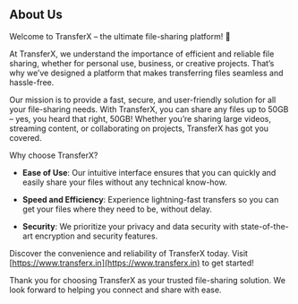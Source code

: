 
## About Us

Welcome to TransferX – the ultimate file-sharing platform! 🚀

At TransferX, we understand the importance of efficient and reliable file sharing, whether for personal use, business, or creative projects. That’s why we’ve designed a platform that makes transferring files seamless and hassle-free.

Our mission is to provide a fast, secure, and user-friendly solution for all your file-sharing needs. With TransferX, you can share any files up to 50GB – yes, you heard that right, 50GB! Whether you’re sharing large videos, streaming content, or collaborating on projects, TransferX has got you covered.

Why choose TransferX?

- **Ease of Use**: Our intuitive interface ensures that you can quickly and easily share your files without any technical know-how.

- **Speed and Efficiency**: Experience lightning-fast transfers so you can get your files where they need to be, without delay.

- **Security**: We prioritize your privacy and data security with state-of-the-art encryption and security features.

Discover the convenience and reliability of TransferX today. Visit [https://www.transferx.in](https://www.transferx.in) to get started!

Thank you for choosing TransferX as your trusted file-sharing solution. We look forward to helping you connect and share with ease.
